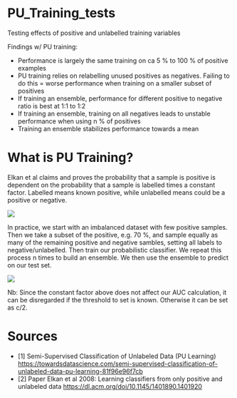 # PU_Training_tests
Testing effects of positive and unlabelled training variables

Findings w/ PU training:
- Performance is largely the same training on ca 5 % to 100 % of positive examples
- PU training relies on relabelling unused positives as negatives. Failing to do this = worse performance when training on a smaller subset of positives
- If training an ensemble, performance for different positive to negative ratio is best at 1:1 to 1:2
- If training an ensemble, training on all negatives leads to unstable performance when using n % of positives
- Training an ensemble stabilizes performance towards a mean

# What is PU Training?
Elkan et al claims and proves the probability that a sample is positive is dependent on the probability that a sample is labelled times a constant factor. Labelled means known positive, while unlabelled means could be a positive or negative.

<img src="https://github.com/Magnushhoie/PU_Training_tests/blob/main/figures/formula.png">

In practice, we start with an imbalanced dataset with few positive samples. Then we take a subset of the positive, e.g. 70 %, and sample equally as many of the remaining positive and negative sambles, setting all labels to negative/unlabelled. Then train our probabilistic classifier. We repeat this process n times to build an ensemble. We then use the ensemble to predict on our test set.

<img src="https://github.com/Magnushhoie/PU_Training_tests/blob/main/figures/example_paper.png">

Nb: Since the constant factor above does not affect our AUC calculation, it can be disregarded if the threshold to set is known. Otherwise it can be set as c/2.

# Sources
- [1] Semi-Supervised Classification of Unlabeled Data (PU Learning) https://towardsdatascience.com/semi-supervised-classification-of-unlabeled-data-pu-learning-81f96e96f7cb
- [2] Paper Elkan et al 2008: Learning classifiers from only positive and unlabeled data https://dl.acm.org/doi/10.1145/1401890.1401920


